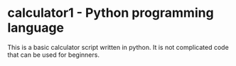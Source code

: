 # calculator1 - Python programming language

This is a basic calculator script written in python.
It is not complicated code that can be used for beginners.
